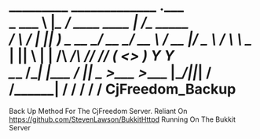 _________      _____________                         .___              
\_   ___ \    |__\_   _____/______   ____   ____   __| _/____   _____  
/    \  \/    |  ||    __) \_  __ \_/ __ \_/ __ \ / __ |/  _ \ /     \ 
\     \____   |  ||     \   |  | \/\  ___/\  ___// /_/ (  <_> )  Y Y  \
 \______  /\__|  |\___  /   |__|    \___  >\___  >____ |\____/|__|_|  /
        \/\______|    \/                \/     \/     \/            \/ 
CjFreedom_Backup
================

Back Up Method For The CjFreedom Server. Reliant On https://github.com/StevenLawson/BukkitHttpd Running On The Bukkit Server
